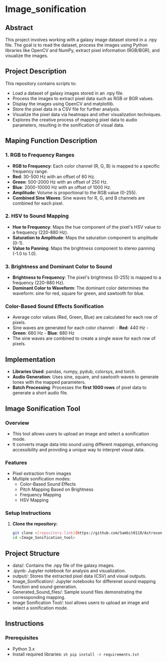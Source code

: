 # Image_sonification
## Abstract
This project involves working with a galaxy image dataset stored in a .npy file. The goal is to read the dataset, process the images using Python libraries like OpenCV and NumPy, extract pixel information (RGB/BGR), and visualize the images.
## Project Description
This repository contains scripts to:
- Load a dataset of galaxy images stored in an .npy file.
- Process the images to extract pixel data such as RGB or BGR values.
- Display the images using OpenCV and matplotlib.
- Store the pixel data in a CSV file for further analysis.
- Visualize the pixel data via heatmaps and other visualization techniques.
- Explores the creative process of mapping pixel data to audio parameters, resulting in the sonification of visual data.
## Maping Function Description
### 1. RGB to Frequency Ranges 
- **RGB to Frequency**: Each color channel (R, G, B) is mapped to a specific frequency range. 
- **Red**: 30-500 Hz with an offset of 60 Hz. 
- **Green**: 500-2000 Hz with an offset of 250 Hz. 
- **Blue**: 2000-10000 Hz with an offset of 1000 Hz. 
- **Amplitude**: Volume is proportional to the RGB value (0-255). 
- **Combined Sine Waves**: Sine waves for R, G, and B channels are combined for each pixel.
### 2. HSV to Sound Mapping 
- **Hue to Frequency**: Maps the hue component of the pixel's HSV value to a frequency (220-880 Hz). 
- **Saturation to Amplitude**: Maps the saturation component to amplitude (0-1). 
- **Value to Panning**: Maps the brightness component to stereo panning (-1.0 to 1.0).
### 3. Brightness and Dominant Color to Sound 
- **Brightness to Frequency**: The pixel's brightness (0-255) is mapped to a frequency (220-880 Hz). 
- **Dominant Color to Waveform**: The dominant color determines the waveform: sine for red, square for green, and sawtooth for blue.
### Color-Based Sound Effects Sonification
- Average color values (Red, Green, Blue) are calculated for each row of pixels.
- Sine waves are generated for each color channel: - **Red**: 440 Hz - **Green**: 660 Hz - **Blue**: 880 Hz
- The sine waves are combined to create a single wave for each row of pixels.
## Implementation 
- **Libraries Used**: pandas, numpy, pydub, colorsys, and torch.
- **Audio Generation**: Uses sine, square, and sawtooth waves to generate tones with the mapped parameters. 
- **Batch Processing**: Processes the **first 1000 rows** of pixel data to generate a short audio file.
## Image Sonification Tool
### Overview
- This tool allows users to upload an image and select a sonification mode.
- It converts image data into sound using different mappings, enhancing accessibility and providing a unique way to interpret visual data.
### Features
- Pixel extraction from images
- Multiple sonification modes:
  - Color-Based Sound Effects
  - Pitch Mapping Based on Brightness
  - Frequency Mapping
  - HSV Mapping
### Setup Instructions
1. **Clone the repository:**
   ```sh
   git clone <[repository-link](https://github.com/Sambit0110/Astrosonification.git)>
   cd <Image_Sonification_tool>
## Project Structure
- data/: Contains the .npy file of the galaxy images.
- .ipynb: Jupyter notebook for analysis and visualization.
- output/: Stores the extracted pixel data (CSV) and visual outputs.
- Image_Sonification/: Jupyter notebooks for differenet sound mapping function and sound generation.
- Generated_Sound_files/: Sample sound files demonstrating the corressponding mapping.
- Image Sonification Tool/: tool allows users to upload an image and select a sonification mode.
## Instructions 
### Prerequisites 
- Python 3.x
- Install required libraries: ```sh
                              pip install -r requirements.txt
                              ```
